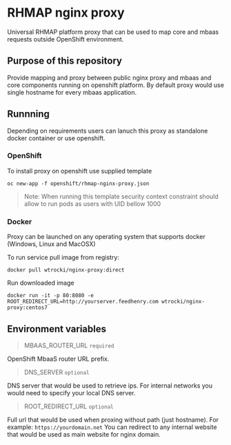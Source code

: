 # RHMAP nginx proxy

Universal RHMAP platform proxy that can be used to map core and 
mbaas requests outside OpenShift environment.

## Purpose of this repository

Provide mapping and proxy between public nginx proxy and
mbaas and core components running on openshift platform.
By default proxy would use single hostname for every mbaas application.

## Runnning

Depending on requirements users can lanuch this proxy as standalone docker container or use openshift. 

### OpenShift 

To install proxy on openshift use supplied template

    oc new-app -f openshift/rhmap-nginx-proxy.json

> Note: When running this template security context constraint should allow to run pods as users with UID bellow 1000 

### Docker

Proxy can be launched on any operating system that supports docker (Windows, Linux and MacOSX)

To run service pull image from registry:

    docker pull wtrocki/nginx-proxy:direct

Run downloaded image 

    docker run -it -p 80:8080 -e ROOT_REDIRECT_URL=http://yourserver.feedhenry.com wtrocki/nginx-proxy:centos7


## Environment variables

> MBAAS_ROUTER_URL `required`

OpenShift MbaaS router URL prefix.
 
> DNS_SERVER `optional`

DNS server that would be used to retrieve ips. 
For internal networks you would need to specify your local DNS server.
> ROOT_REDIRECT_URL `optional`

Full url that would be used when proxing without path (just hostname). For example: `https://yourdomain.net`
You can redirect to any internal website that would be used as main website for nginx domain.
